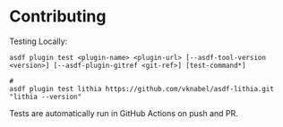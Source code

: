 # Contributing

Testing Locally:

```shell
asdf plugin test <plugin-name> <plugin-url> [--asdf-tool-version <version>] [--asdf-plugin-gitref <git-ref>] [test-command*]

#
asdf plugin test lithia https://github.com/vknabel/asdf-lithia.git "lithia --version"
```

Tests are automatically run in GitHub Actions on push and PR.
